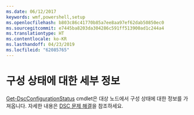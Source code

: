 ```yaml
---
ms.date: 06/12/2017
keywords: wmf,powershell,setup
ms.openlocfilehash: b803c86c41770b85a7ee8aa97ef62dab50850ec0
ms.sourcegitcommit: e7445ba8203da304286c591ff513900ad1c244a4
ms.translationtype: HT
ms.contentlocale: ko-KR
ms.lasthandoff: 04/23/2019
ms.locfileid: "62085765"
---
```

# <a name="details-about-configuration-status"></a>구성 상태에 대한 세부 정보

[Get-DscConfigurationStatus](https://technet.microsoft.com/library/mt517868.aspx) cmdlet은 대상 노드에서 구성 상태에 대한 정보를 가져옵니다.
자세한 내용은 [DSC 문제 해결](https://msdn.microsoft.com/powershell/dsc/troubleshooting)을 참조하세요.
